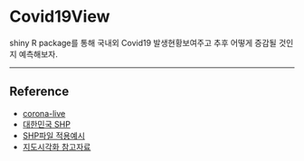 # Covid19View
shiny R package를 통해 국내외 Covid19 발생현황보여주고 추후 어떻게 증감될 것인지 예측해보자.

---
## Reference
- [corona-live](https://corona-live.com/)
- [대한민국 SHP](http://www.gisdeveloper.co.kr/?p=2332)
- [SHP파일 적용예시](https://kuduz.tistory.com/1196)
- [지도시각화 참고자료](https://ysuks.shinyapps.io/dashboard/)
